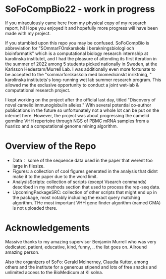 # SoFoCompBio22 - work in progress
If you miraculously came here from my physical copy of my research report, hi! Hope you enjoyed it and hopefully more progress will have been made with my project.

If you stumbled upon this repo you may be confused. SoFoCompBio is abbreviation for "SOmmarFOrskarskola i berakningsbiologi och bioinformatik" which is a computational biology research internship at karolinska institutet, and I had the pleasure of attending its first iteration in the summer of 2022 among 5 students picked nationally in Sweden, at the Karlsson Hedestam/Murrell Lab. I was additionally even more fortunate to be accepted to the "sommarforskaskola med biomedicinskt inriktning, " karolinska institutets's long-running wet lab summer research program. This allowed me the exclusive opportunity to conduct a joint wet-lab & computational research project.

I kept working on the project after the official last day, titled "Discovery of novel camelid immunoglobulin alleles." With several potential co-author publications in the future so unfortunately not a whole lot can be put on the internet here. However, the project was about progressing the camelid germline VHH repertoire through NGS of PBMC mRNA samples from a huarizo and a computational genome mining algorithm.

# Overview of the Repo

- Data： some of the sequence data used in the paper that werent too large in filesize. 
- Figures: a collection of cool figures generated in the analysis that didnt make it to the paper due to the word limit.
- AnalysisScripts: collection of scripts (except Vsearch commands) described in my methods section that used to process the rep-seq data.
- UpcomingPackageSRC: collection of other scripts that might end up in the package, most notably including the exact query matching algorithm. THe most important VHH gene finder algorithm (named GMA) is not uploaded there.

# Acknowledgements
Massive thanks to my amazing supervisor Benjamin Murrell who was very dedicated, patient, educative, kind, funny, .. the list goes on. Allround amazing person. 

Also the organizers of SoFo: Gerald McInerney, Claudia Kutter, among others and the institute for a generous stipend and lots of free snacks and unlimited access to the BioMedicum at KI solna.
